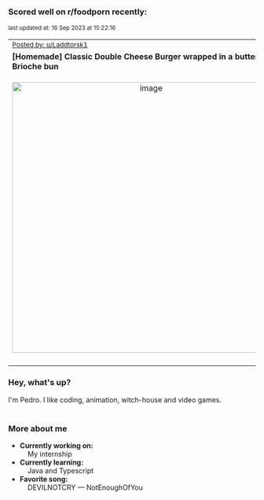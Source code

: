 ### Scored well on r/foodporn recently:

<p align="left"><sub>last updated at: 16 Sep 2023 at 15:22:16</sub></p>

|   |
| --- |
| <sub>[Posted by: u/Laddtorsk1][source]</sub> |
| **[Homemade] Classic Double Cheese Burger wrapped in a buttery Brioche bun** | 
|<p align="center"> <img alt="image" src="https://i.redd.it/6ofqshy0i8ob1.jpg" width="550" /> </p>|
|   |

### Hey, what's up?

I'm Pedro. I like coding, animation, witch-house and video games.<br><br>

### More about me
- **Currently working on:**  
&nbsp;&nbsp;&nbsp;&nbsp;My internship
- **Currently learning:**  
&nbsp;&nbsp;&nbsp;&nbsp;Java and Typescript
- **Favorite song:**  
&nbsp;&nbsp;&nbsp;&nbsp;DEVILNOTCRY — NotEnoughOfYou<br><br>

  



  
  
  
[linkedin]: https://linkedin.com/in/pedro-h-r-gomes-8a487b14a/
[gmail]: mailto:pilique11@gmail.com
[source]: https://reddit.com/r/FoodPorn/comments/16ikfdt/homemade_classic_double_cheese_burger_wrapped_in/
[redditAPI]: https://www.reddit.com/dev/api/
